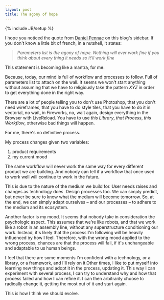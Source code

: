 ```yaml
---
layout: post
title: The agony of hope
---
```


{% include JB/setup %}

I hope you noticed the quote from [Daniel Pennac](http://en.wikipedia.org/wiki/Daniel_Pennac) 
on this blog's sidebar.
If you don't know a little bit of french, in a nutshell, it states:

> <cite>Parameters list is the agony of hope. Nothing will ever work fine
> if you think about every thing it needs so it'll work fine</cite>

This statement is becoming like a mantra, for me.

Because, today, our mind is full of workflow and processes to follow.
Full of parameters list to attach on the wall.
It seems we won't start anything without assuming that we have to 
religiously take the pattern *XYZ* in order to get everything done in the right way.

There are a lot of people telling you to don't use Photoshop, that
you don't need wireframes, that you have to do style tiles, that you have to do it in vectorial, 
no wait, in Fireworks, no, wait again, design everything in the Browser with LiveReload. 
You have to use _this Library_, _that Process_, _this Workflow_, otherwise bad things will happen.

For me, there's no definitive process.

My process changes given two variables:

1. product requirements
2. my current mood

The same workflow will never work the same way for every different product we are building.
And nobody can tell if a workflow that once used to work well will continue to work in the future.

This is due to the nature of the medium we build for.
User needs raises and changes as technology does. Design processes too.
We can simply predict, but never be sure to know what the medium will become tomorrow. 
So, at the end, we can simply adapt ourselves &ndash; and our processes &ndash; 
to adhere to the medium and its ecosystem. 

Another factor is my mood. It seems that nobody take in consideration the psychologic aspect.
This assumes that we're like robots, and that we work like a robot in an assembly line, without any superstructure conditioning our work.
Instead, it's likely that the process I'm following will be heavily influenced by how I feel.
Therefore, with the wrong mood applied to the wrong process, chances are that the process will fail, if it's unchangeable and adaptable to us human beings. 

I feel that there are some moments I'm confident with a technology, or a library, or a framework, and I'll rely on it.Other times, I like to put myself into learning new things and adopt it in the process, updating it.
This way I can experiment with several process, I can try to understand why and how that process failed and how I can refine it. I can then arbitrarily choose to radically change it, getting the most out of it and start again.

This is how I think we should evolve.